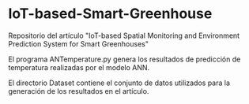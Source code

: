 # IoT-based-Smart-Greenhouse
Repositorio del artículo "IoT-based Spatial Monitoring and Environment Prediction System for Smart Greenhouses"

El programa ANTemperature.py genera los resultados de predicción de temperatura realizadas por el modelo ANN. 

El directorio Dataset contiene el conjunto de datos utilizados para la generación de los resultados en el artículo.

